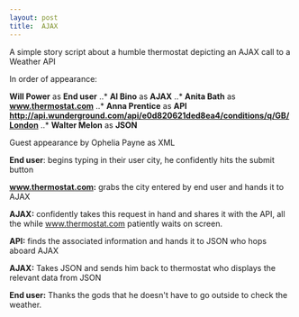 ```yaml
---
layout: post
title:  AJAX
---
```

A simple story script about a humble thermostat depicting an AJAX call to a Weather API

In order of appearance:

 **Will Power** as **End user**
..* **Al Bino** as **AJAX**
..* **Anita Bath** as **www.thermostat.com**
..* **Anna Prentice** as **API http://api.wunderground.com/api/e0d820621ded8ea4/conditions/q/GB/London**
..* **Walter Melon** as **JSON**

Guest appearance by Ophelia Payne as XML


**End user**: begins typing in their user city, he confidently hits the submit button

**www.thermostat.com:** grabs the city entered by end user and hands it to AJAX

**AJAX:** confidently takes this request in hand and shares it with the API, all the while www.thermostat.com patiently waits on screen.

**API:** finds the associated information and hands it to JSON who hops aboard AJAX

**AJAX:** Takes JSON and sends him back to thermostat who displays the relevant data from JSON

**End user:** Thanks the gods that he doesn't have to go outside to check the weather.


